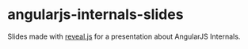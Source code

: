 # angularjs-internals-slides

Slides made with [reveal.js](https://github.com/hakimel/reveal.js) for a presentation about AngularJS Internals.

